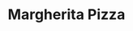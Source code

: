 ---
title: "Margherita Pizza"
ingredients:
  - Pizza dough
  - Tomato sauce
  - Fresh mozzarella
  - Fresh basil
  - Olive oil
image: "/images/pizza.jpg"
instructions: "Roll out the dough, spread tomato sauce, add cheese and basil, bake at 475°F for 10-12 minutes."
---